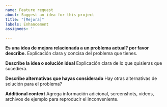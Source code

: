 ```yaml
---
name: Feature request
about: Suggest an idea for this project
title: "[Mejora]"
labels: Enhancement
assignees: ''

---
```


**Es una idea de mejora relacionada a un problema actual? por favor descríbe.**
Explicación clara y concisa del problema que tienes.

**Describe la idea o solución ideal**
Explicación clara de lo que quisieras que sucediera.

**Describe alternativas que hayas considerado**
Hay otras alternativas de solución para el problema?

**Additional context**
Agrega información adicional, screenshots, videos, archivos de ejemplo para reproducir el inconveniente.
